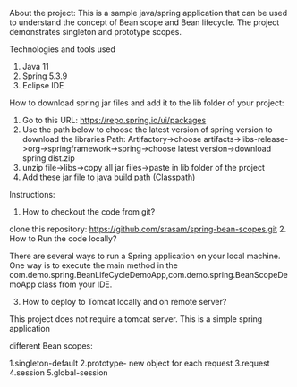 


About the project:
This is a sample java/spring application that can be used to understand the concept of Bean scope and Bean lifecycle. The project demonstrates singleton and prototype scopes.

Technologies and tools used
1. Java 11
2. Spring 5.3.9
3. Eclipse IDE

How to download spring jar files and add it to the lib folder of your project:

1. Go to this URL: https://repo.spring.io/ui/packages
2. Use the path below to choose the latest version of spring version to download the libraries
	Path: Artifactory->choose artifacts->libs-release->org->springframework->spring->choose latest version->download spring dist.zip
3. unzip file->libs->copy all jar files->paste in lib folder of the project
4. Add these jar file to java build path (Classpath)

Instructions:
1. How to checkout the code from git?

clone this repository: https://github.com/srasam/spring-bean-scopes.git
2. How to Run the code locally?

There are several ways to run a Spring application on your local machine. One way is to execute the main method in the com.demo.spring.BeanLifeCycleDemoApp,com.demo.spring.BeanScopeDemoApp  class from your IDE.

3. How to deploy to Tomcat locally and on remote server?

This project does not require a tomcat server. This is a simple spring application 

different Bean scopes:

1.singleton-default 
2.prototype- new object for each request
3.request
4.session
5.global-session






